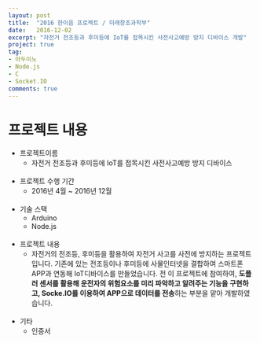 ```yaml
---
layout: post
title:  "2016 한이음 프로젝트 / 미래창조과학부"
date:   2016-12-02
excerpt: "자전거 전조등과 후미등에 IoT를 접목시킨 사전사고예방 방지 디바이스 개발"
project: true
tag:
- 아두이노
- Node.js
- C
- Socket.IO
comments: true
---
```


# 프로젝트 내용
* 프로젝트이름
    * 자전거 전조등과 후미등에 IoT를 접목시킨 사전사고예방 방지 디바이스  
    <br/>
* 프로젝트 수행 기간
    * 2016년 4월 ~ 2016년 12월  
    <br/>
* 기술 스택
    * Arduino
    * Node.js  
    <br/>
* 프로젝트 내용
    * 자전거의 전조등, 후미등을 활용하여 자전거 사고를 사전에 방지하는 프로젝트 입니다. 기존에 있는 전조등이나 후미등에 사물인터넷을 결합하여 스마트폰 APP과 연동해 IoT디바이스를 만들었습니다. 전 이 프로젝트에 참여하여, **도플러 센서를 활용해 운전자의 위험요소를 미리 파악하고 알려주는 기능을 구현하고, Socke.IO를 이용하여 APP으로 데이터를 전송**하는 부분을 맡아 개발하였습니다.  
    <br/> 
* 기타
    * 인증서
